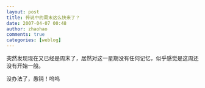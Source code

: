 ```yaml
---
layout: post
title: 传说中的周末这么快来了？
date: 2007-04-07 00:48
author: zhaohao
comments: true
categories: [weblog]
---
```

突然发现现在又已经是周末了，居然对这一星期没有任何记忆，似乎感觉是这周还没有开始一般。   
   
没办法了，愚钝！呜呜   
